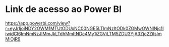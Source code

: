# Link de acesso ao Power BI
https://app.powerbi.com/view?r=eyJrIjoiNDY2OWM1MTUtODUxNC00NGE5LTlmNzItODk0ZGMwOWNlNjc1IiwidCI6ImNmNzJlMmJkLTdhMmItNDc4My1iZGViLTM5ZDU3YjA3Zjc2ZiIsImMiOjR9

